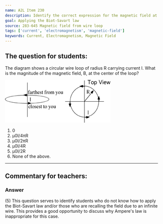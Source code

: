 ```yaml
---
name: A2L Item 230
description: Identify the correct expression for the magnetic field at the center of a current loop.
goal: Applying the Biot-Savart law
source: 283-645 Magnetic field from wire loop
tags: ['current', 'electromagnetism', 'magnetic-field']
keywords: Current, Electromagnetism, Magnetic Field
---
```


## The question for students:

The diagram shows a circular wire loop of radius R carrying current I. 
What is the magnitude of the magnetic field, B, at the center of the
loop?

![Item230_fig1.gif](../images/Item230_fig1.gif)

1. 0
2. μ0I/4πR
3. μ0I/2πR
4. μ0I/4R
5. μ0I/2R
6. None of the above.


<hr/>

## Commentary for teachers:

### Answer

(5) This question serves to identify students who do not know how to
apply the Biot-Savart law and/or those who are recalling the field due
to an infinite wire. This provides a good opportunity to discuss why
Ampere's law is inappropriate for this case. 
